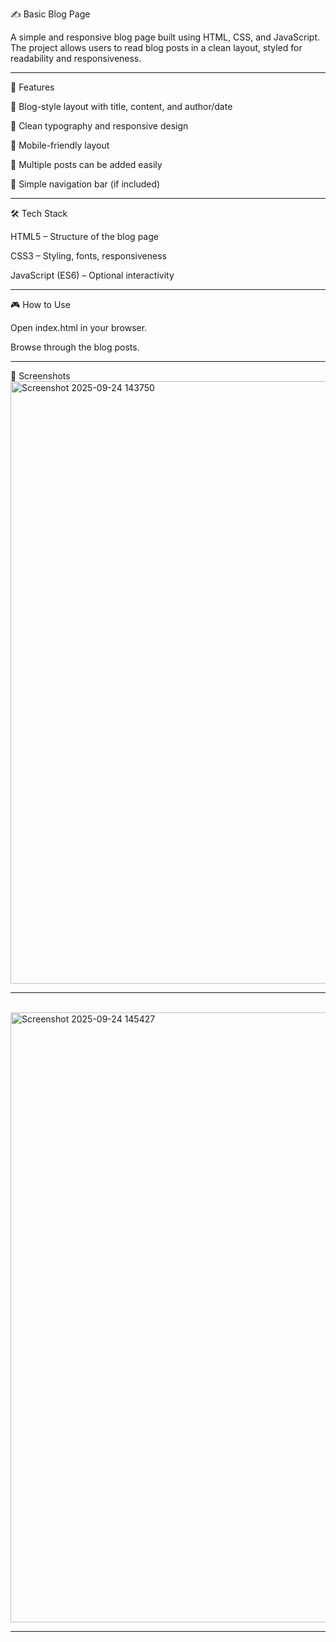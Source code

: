 ✍️ Basic Blog Page

A simple and responsive blog page built using HTML, CSS, and JavaScript.
The project allows users to read blog posts in a clean layout, styled for readability and responsiveness.
<hr>

🚀 Features

📰 Blog-style layout with title, content, and author/date

🎨 Clean typography and responsive design

📱 Mobile-friendly layout

📂 Multiple posts can be added easily

🔄 Simple navigation bar (if included)
<hr>

🛠️ Tech Stack

HTML5 – Structure of the blog page

CSS3 – Styling, fonts, responsiveness

JavaScript (ES6) – Optional interactivity
<hr>
🎮 How to Use

Open index.html in your browser.

Browse through the blog posts.
<hr>
📸 Screenshots
<br>
<img width="1912" height="964" alt="Screenshot 2025-09-24 143750" src="https://github.com/user-attachments/assets/78fa0ffa-63c2-44e2-8313-03ed724bf43d" />
<hr>
<br>
<img width="1919" height="976" alt="Screenshot 2025-09-24 145427" src="https://github.com/user-attachments/assets/19f473ae-c3c0-4ae5-bc1e-17387155eec5" />
<hr>


